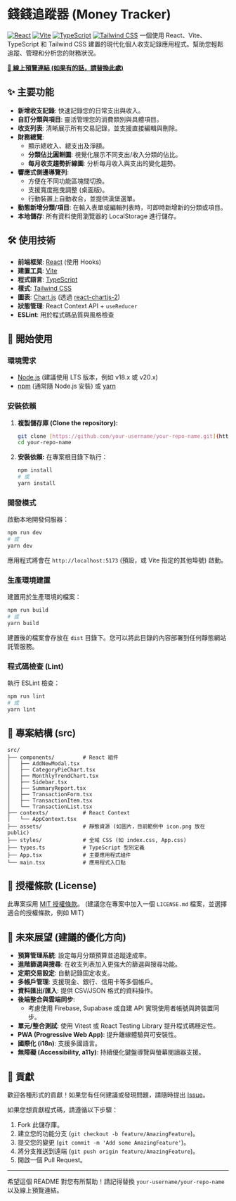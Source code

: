 # 錢錢追蹤器 (Money Tracker)

[![React](https://img.shields.io/badge/React-19.x-61DAFB?style=flat-square&logo=react&logoColor=black)](https://react.dev/)
[![Vite](https://img.shields.io/badge/Vite-6.x-646CFF?style=flat-square&logo=vite&logoColor=white)](https://vitejs.dev/)
[![TypeScript](https://img.shields.io/badge/TypeScript-5.x-3178C6?style=flat-square&logo=typescript&logoColor=white)](https://www.typescriptlang.org/)
[![Tailwind CSS](https://img.shields.io/badge/Tailwind_CSS-3.x-06B6D4?style=flat-square&logo=tailwindcss&logoColor=white)](https://tailwindcss.com/)
一個使用 React、Vite、TypeScript 和 Tailwind CSS 建置的現代化個人收支記錄應用程式。幫助您輕鬆追蹤、管理和分析您的財務狀況。

**[🔗 線上預覽連結 (如果有的話，請替換此處)](https://your-live-demo-link.com)**

## ✨ 主要功能

* **新增收支記錄**: 快速記錄您的日常支出與收入。
* **自訂分類與項目**: 靈活管理您的消費類別與具體項目。
* **收支列表**: 清晰展示所有交易記錄，並支援直接編輯與刪除。
* **財務總覽**:
    * 顯示總收入、總支出及淨額。
    * **分類佔比圓餅圖**: 視覺化展示不同支出/收入分類的佔比。
    * **每月收支趨勢折線圖**: 分析每月收入與支出的變化趨勢。
* **響應式側邊導覽列**:
    * 方便在不同功能區塊間切換。
    * 支援寬度拖曳調整 (桌面版)。
    * 行動裝置上自動收合，並提供漢堡選單。
* **動態新增分類/項目**: 在輸入表單或編輯列表時，可即時新增新的分類或項目。
* **本地儲存**: 所有資料使用瀏覽器的 LocalStorage 進行儲存。

## 🛠️ 使用技術

* **前端框架**: [React](https://react.dev/) (使用 Hooks)
* **建置工具**: [Vite](https://vitejs.dev/)
* **程式語言**: [TypeScript](https://www.typescriptlang.org/)
* **樣式**: [Tailwind CSS](https://tailwindcss.com/)
* **圖表**: [Chart.js](https://www.chartjs.org/) (透過 [react-chartjs-2](https://react-chartjs-2.js.org/))
* **狀態管理**: React Context API + `useReducer`
* **ESLint**: 用於程式碼品質與風格檢查

## 🚀 開始使用

### 環境需求

* [Node.js](https://nodejs.org/) (建議使用 LTS 版本，例如 v18.x 或 v20.x)
* [npm](https://www.npmjs.com/) (通常隨 Node.js 安裝) 或 [yarn](https://yarnpkg.com/)

### 安裝依賴

1.  **複製儲存庫 (Clone the repository):**
    ```bash
    git clone [https://github.com/your-username/your-repo-name.git](https://github.com/your-username/your-repo-name.git)
    cd your-repo-name
    ```
2.  **安裝依賴:**
    在專案根目錄下執行：
    ```bash
    npm install
    # 或
    yarn install
    ```

### 開發模式

啟動本地開發伺服器：

```bash
npm run dev
# 或
yarn dev
```

應用程式將會在 `http://localhost:5173` (預設，或 Vite 指定的其他埠號) 啟動。

### 生產環境建置

建置用於生產環境的檔案：

```bash
npm run build
# 或
yarn build
```

建置後的檔案會存放在 `dist` 目錄下。您可以將此目錄的內容部署到任何靜態網站託管服務。

### 程式碼檢查 (Lint)

執行 ESLint 檢查：

```bash
npm run lint
# 或
yarn lint
```

## 📂 專案結構 (src)

```
src/
├── components/         # React 組件
│   ├── AddNewModal.tsx
│   ├── CategoryPieChart.tsx
│   ├── MonthlyTrendChart.tsx
│   ├── Sidebar.tsx
│   ├── SummaryReport.tsx
│   ├── TransactionForm.tsx
│   ├── TransactionItem.tsx
│   └── TransactionList.tsx
├── contexts/           # React Context
│   └── AppContext.tsx
├── assets/             # 靜態資源 (如圖片，目前範例中 icon.png 放在 public)
├── styles/             # 全域 CSS (如 index.css, App.css)
├── types.ts            # TypeScript 型別定義
├── App.tsx             # 主要應用程式組件
└── main.tsx            # 應用程式入口點
```

## 📄 授權條款 (License)

此專案採用 [MIT 授權條款](LICENSE.md)。 (建議您在專案中加入一個 `LICENSE.md` 檔案，並選擇適合的授權條款，例如 MIT)

## 🔮 未來展望 (建議的優化方向)

* **預算管理系統**: 設定每月分類預算並追蹤達成率。
* **進階篩選與搜尋**: 在收支列表加入更強大的篩選與搜尋功能。
* **定期交易設定**: 自動記錄固定收支。
* **多帳戶管理**: 支援現金、銀行、信用卡等多個帳戶。
* **資料匯出/匯入**: 提供 CSV/JSON 格式的資料操作。
* **後端整合與雲端同步**:
    * 考慮使用 Firebase, Supabase 或自建 API 實現使用者帳號與跨裝置同步。
* **單元/整合測試**: 使用 Vitest 或 React Testing Library 提升程式碼穩定性。
* **PWA (Progressive Web App)**: 提升離線體驗與可安裝性。
* **國際化 (i18n)**: 支援多國語言。
* **無障礙 (Accessibility, a11y)**: 持續優化鍵盤導覽與螢幕閱讀器支援。

## 🤝 貢獻

歡迎各種形式的貢獻！如果您有任何建議或發現問題，請隨時提出 [Issue](https://github.com/your-username/your-repo-name/issues)。

如果您想貢獻程式碼，請遵循以下步驟：

1.  Fork 此儲存庫。
2.  建立您的功能分支 (`git checkout -b feature/AmazingFeature`)。
3.  提交您的變更 (`git commit -m 'Add some AmazingFeature'`)。
4.  將分支推送到遠端 (`git push origin feature/AmazingFeature`)。
5.  開啟一個 Pull Request。

---

希望這個 README 對您有所幫助！請記得替換 `your-username/your-repo-name` 以及線上預覽連結。
